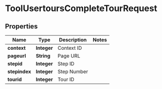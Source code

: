 

# ToolUsertoursCompleteTourRequest


## Properties

| Name | Type | Description | Notes |
|------------ | ------------- | ------------- | -------------|
|**context** | **Integer** | Context ID |  |
|**pageurl** | **String** | Page URL |  |
|**stepid** | **Integer** | Step ID |  |
|**stepindex** | **Integer** | Step Number |  |
|**tourid** | **Integer** | Tour ID |  |




